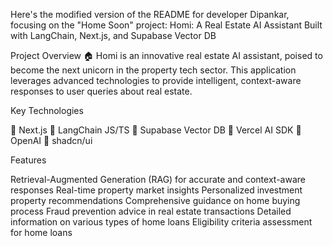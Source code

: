 Here's the modified version of the README for developer Dipankar, focusing on the "Home Soon" project:
Homi: A Real Estate AI Assistant
Built with LangChain, Next.js, and Supabase Vector DB

Project Overview
🏠 Homi is an innovative real estate AI assistant, poised to become the next unicorn in the property tech sector. This application leverages advanced technologies to provide intelligent, context-aware responses to user queries about real estate.

Key Technologies

🔗 Next.js
🔗 LangChain JS/TS
🔗 Supabase Vector DB
🔗 Vercel AI SDK
🔗 OpenAI
🔗 shadcn/ui

Features

Retrieval-Augmented Generation (RAG) for accurate and context-aware responses
Real-time property market insights
Personalized investment property recommendations
Comprehensive guidance on home buying process
Fraud prevention advice in real estate transactions
Detailed information on various types of home loans
Eligibility criteria assessment for home loans
